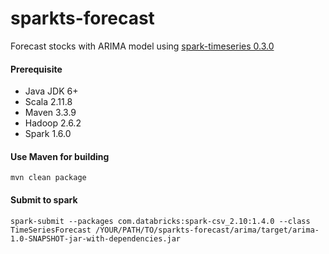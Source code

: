 # sparkts-forecast

Forecast stocks with ARIMA model using [spark-timeseries 0.3.0](https://github.com/sryza/spark-timeseries)
<br>

#### Prerequisite
* Java JDK 6+
* Scala 2.11.8
* Maven 3.3.9
* Hadoop 2.6.2
* Spark 1.6.0

#### Use Maven for building
    mvn clean package

#### Submit to spark
    spark-submit --packages com.databricks:spark-csv_2.10:1.4.0 --class TimeSeriesForecast /YOUR/PATH/TO/sparkts-forecast/arima/target/arima-1.0-SNAPSHOT-jar-with-dependencies.jar
